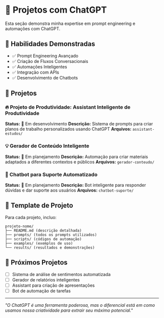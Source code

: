 # 🤖 Projetos com ChatGPT

Esta seção demonstra minha expertise em prompt engineering e automações com ChatGPT.

## 🎯 Habilidades Demonstradas

- ✅ Prompt Engineering Avançado
- ✅ Criação de Fluxos Conversacionais
- ✅ Automações Inteligentes
- ✅ Integração com APIs
- ✅ Desenvolvimento de Chatbots

## 📁 Projetos

### 🔥 Projeto de Produtividade: Assistant Inteligente de Produtividade
**Status:** 🔄 Em desenvolvimento
**Descrição:** Sistema de prompts para criar planos de trabalho personalizados usando ChatGPT
**Arquivos:** `assistant-estudos/`

### 💡 Gerador de Conteúdo Inteligente
**Status:** 🔄 Em planejamento
**Descrição:** Automação para criar materiais adaptados a diferentes contextos e públicos
**Arquivos:** `gerador-conteudo/`

### 🎪 Chatbot para Suporte Automatizado
**Status:** 🔄 Em planejamento
**Descrição:** Bot inteligente para responder dúvidas e dar suporte aos usuários
**Arquivos:** `chatbot-suporte/`

## 📝 Template de Projeto

Para cada projeto, incluo:

```
projeto-nome/
├── README.md (descrição detalhada)
├── prompts/ (todos os prompts utilizados)
├── scripts/ (códigos de automação)
├── examples/ (exemplos de uso)
└── results/ (resultados e demonstrações)
```

## 🚀 Próximos Projetos

- [ ] Sistema de análise de sentimentos automatizada
- [ ] Gerador de relatórios inteligentes
- [ ] Assistant para criação de apresentações
- [ ] Bot de automação de tarefas

---

*"O ChatGPT é uma ferramenta poderosa, mas o diferencial está em como usamos nossa criatividade para extrair seu máximo potencial."*
